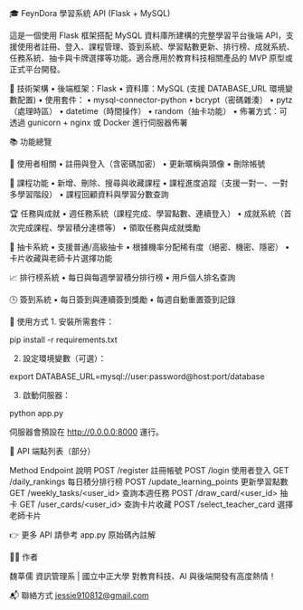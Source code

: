 🎓 FeynDora 學習系統 API (Flask + MySQL)

這是一個使用 Flask 框架搭配 MySQL 資料庫所建構的完整學習平台後端 API，支援使用者註冊、登入、課程管理、簽到系統、學習點數更新、排行榜、成就系統、任務系統、抽卡與卡牌選擇等功能。適合應用於教育科技相關產品的 MVP 原型或正式平台開發。

🚀 技術架構
	•	後端框架：Flask
	•	資料庫：MySQL (支援 DATABASE_URL 環境變數配置)
	•	使用套件：
	•	mysql-connector-python
	•	bcrypt（密碼雜湊）
	•	pytz（處理時區）
	•	datetime（時間操作）
	•	random（抽卡功能）
	•	佈署方式：可透過 gunicorn + nginx 或 Docker 進行伺服器佈署

📚 功能總覽

🔐 使用者相關
	•	註冊與登入（含密碼加密）
	•	更新暱稱與頭像
	•	刪除帳號

📘 課程功能
	•	新增、刪除、搜尋與收藏課程
	•	課程進度追蹤（支援一對一、一對多學習階段）
	•	課程回顧資料與學習分數查詢

🏆 任務與成就
	•	週任務系統（課程完成、學習點數、連續登入）
	•	成就系統（首次完成課程、學習積分達標等）
	•	領取任務與成就獎勵

🎲 抽卡系統
	•	支援普通/高級抽卡
	•	根據機率分配稀有度（絕密、機密、隱密）
	•	卡片收藏與老師卡片選擇功能

📈 排行榜系統
	•	每日與每週學習積分排行榜
	•	用戶個人排名查詢

🕓 簽到系統
	•	每日簽到與連續簽到獎勵
	•	每週自動重置簽到記錄

🔧 使用方式
	1.	安裝所需套件：

pip install -r requirements.txt


 2.	設定環境變數（可選）：

export DATABASE_URL=mysql://user:password@host:port/database

 3.	啟動伺服器：

python app.py

伺服器會預設在 http://0.0.0.0:8000 運行。

📂 API 端點列表（部分）

Method	Endpoint	說明
POST	/register	註冊帳號
POST	/login	使用者登入
GET	/daily_rankings	每日積分排行榜
POST	/update_learning_points	更新學習點數
GET	/weekly_tasks/<user_id>	查詢本週任務
POST	/draw_card/<user_id>	抽卡
GET	/user_cards/<user_id>	查詢卡片收藏
POST	/select_teacher_card	選擇老師卡片

👉 更多 API 請參考 app.py 原始碼內註解

🙋‍♀️ 作者

魏莘儒
資訊管理系 | 國立中正大學
對教育科技、AI 與後端開發有高度熱情！

📬 聯絡方式
jessie910812@gmail.com
